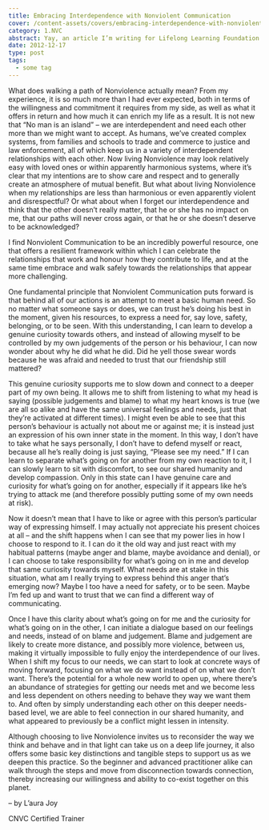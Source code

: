 ```yaml
---
title: Embracing Interdependence with Nonviolent Communication
cover: /content-assets/covers/embracing-interdependence-with-nonviolent-communication.jpg
category: 1.NVC
abstract: Yay, an article I’m writing for Lifelong Learning Foundation’s brochure…
date: 2012-12-17
type: post
tags:
  - some tag
---
```


What does walking a path of Nonviolence actually mean? From my experience, it is so much more than I had ever expected, both in terms of the willingness and commitment it requires from my side, as well as what it offers in return and how much it can enrich my life as a result. It is not new that “No man is an island” – we are interdependent and need each other more than we might want to accept. As humans, we’ve created complex systems, from families and schools to trade and commerce to justice and law enforcement, all of which keep us in a variety of interdependent relationships with each other. Now living Nonviolence may look relatively easy with loved ones or within apparently harmonious systems, where it’s clear that my intentions are to show care and respect and to generally create an atmosphere of mutual benefit. But what about living Nonviolence when my relationships are less than harmonious or even apparently violent and disrespectful? Or what about when I forget our interdependence and think that the other doesn’t really matter, that he or she has no impact on me, that our paths will never cross again, or that he or she doesn’t deserve to be acknowledged?

I find Nonviolent Communication to be an incredibly powerful resource, one that offers a resilient framework within which I can celebrate the relationships that work and honour how they contribute to life, and at the same time embrace and walk safely towards the relationships that appear more challenging.

One fundamental principle that Nonviolent Communication puts forward is that behind all of our actions is an attempt to meet a basic human need. So no matter what someone says or does, we can trust he’s doing his best in the moment, given his resources, to express a need for, say love, safety, belonging, or to be seen. With this understanding, I can learn to develop a genuine curiosity towards others, and instead of allowing myself to be controlled by my own judgements of the person or his behaviour, I can now wonder about why he did what he did. Did he yell those swear words because he was afraid and needed to trust that our friendship still mattered?

This genuine curiosity supports me to slow down and connect to a deeper part of my own being. It allows me to shift from listening to what my head is saying (possible judgements and blame) to what my heart knows is true (we are all so alike and have the same universal feelings and needs, just that they’re activated at different times). I might even be able to see that this person’s behaviour is actually not about me or against me; it is instead just an expression of his own inner state in the moment. In this way, I don’t have to take what he says personally, I don’t have to defend myself or react, because all he’s really doing is just saying, “Please see my need.” If I can learn to separate what’s going on for another from my own reaction to it, I can slowly learn to sit with discomfort, to see our shared humanity and develop compassion. Only in this state can I have genuine care and curiosity for what’s going on for another, especially if it appears like he’s trying to attack me (and therefore possibly putting some of my own needs at risk).

Now it doesn’t mean that I have to like or agree with this person’s particular way of expressing himself. I may actually not appreciate his present choices at all – and the shift happens when I can see that my power lies in how I choose to respond to it. I can do it the old way and just react with my habitual patterns (maybe anger and blame, maybe avoidance and denial), or I can choose to take responsibility for what’s going on in me and develop that same curiosity towards myself. What needs are at stake in this situation, what am I really trying to express behind this anger that’s emerging now? Maybe I too have a need for safety, or to be seen. Maybe I’m fed up and want to trust that we can find a different way of communicating.

Once I have this clarity about what’s going on for me and the curiosity for what’s going on in the other, I can initiate a dialogue based on our feelings and needs, instead of on blame and judgement. Blame and judgement are likely to create more distance, and possibly more violence, between us, making it virtually impossible to fully enjoy the interdependence of our lives. When I shift my focus to our needs, we can start to look at concrete ways of moving forward, focusing on what we do want instead of on what we don’t want. There’s the potential for a whole new world to open up, where there’s an abundance of strategies for getting our needs met and we become less and less dependent on others needing to behave they way we want them to. And often by simply understanding each other on this deeper needs-based level, we are able to feel connection in our shared humanity, and what appeared to previously be a conflict might lessen in intensity.

Although choosing to live Nonviolence invites us to reconsider the way we think and behave and in that light can take us on a deep life journey, it also offers some basic key distinctions and tangible steps to support us as we deepen this practice. So the beginner and advanced practitioner alike can walk through the steps and move from disconnection towards connection, thereby increasing our willingness and ability to co-exist together on this planet.

– by L’aura Joy

CNVC Certified Trainer

